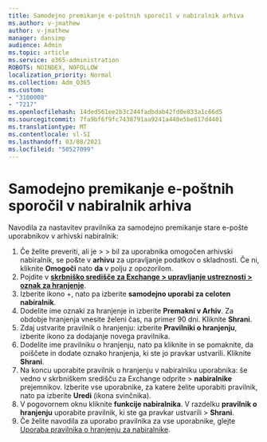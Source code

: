 ```yaml
---
title: Samodejno premikanje e-poštnih sporočil v nabiralnik arhiva
ms.author: v-jmathew
author: v-jmathew
manager: dansimp
audience: Admin
ms.topic: article
ms.service: o365-administration
ROBOTS: NOINDEX, NOFOLLOW
localization_priority: Normal
ms.collection: Adm_O365
ms.custom:
- "3100008"
- "7217"
ms.openlocfilehash: 14ded561ee2b3c244fadbdab42fd0e833a1c66d5
ms.sourcegitcommit: 7fa9bf6f9fc7438791aa9241a440e5be817d4401
ms.translationtype: MT
ms.contentlocale: sl-SI
ms.lasthandoff: 03/08/2021
ms.locfileid: "50527099"
---
```

# <a name="automatically-move-email-messages-to-the-archive-mailbox"></a>Samodejno premikanje e-poštnih sporočil v nabiralnik arhiva

Navodila za nastavitev pravilnika za samodejno premikanje stare e-pošte uporabnikov v arhivski nabiralnik:

1. Če želite [](https://go.microsoft.com/fwlink/p/?linkid=2077143)preveriti, ali je  >    >  bil za uporabnika omogočen arhivski nabiralnik, se po&te v **arhivu** za upravljanje podatkov o skladnosti. Če ni, kliknite **Omogoči** nato **da** v polju z opozorilom.
2. Pojdite v [**skrbniško središče za Exchange > upravljanje ustreznosti > oznak za hranjenje**](https://go.microsoft.com/fwlink/?linkid=2059104).
3. Izberite ikono +, nato pa izberite **samodejno uporabi za celoten nabiralnik**.
4. Dodelite ime oznaki za hranjenje in izberite **Premakni v Arhiv**. Za obdobje hranjenja vnesite želeni čas, na primer 90 dni. Kliknite **Shrani**.
5. Zdaj ustvarite pravilnik o hranjenju: izberite **Pravilniki o hranjenju**, izberite ikono za dodajanje novega pravilnika.
6. Dodelite ime pravilniku o hranjenju, nato pa kliknite in se pomaknite, da poiščete in dodate oznako hranjenja, ki ste jo pravkar ustvarili. Kliknite **Shrani**.
7. Na koncu uporabite pravilnik o hranjenju v nabiralniku uporabnika: še vedno v skrbniškem središču za Exchange odprite   >  **nabiralnike** prejemnikov. Izberite vse uporabnike, za katere želite uporabiti pravilnik, nato pa izberite **Uredi** (ikona svinčnika).
8. V pogovornem oknu kliknite **funkcije nabiralnika**. V razdelku **pravilnik o hranjenju** uporabite pravilnik, ki ste ga pravkar ustvarili > **Shrani**.
9. Če želite navodila za uporabo pravilnika za vse uporabnike, glejte [Uporaba pravilnika o hranjenju za nabiralnike](https://docs.microsoft.com/exchange/security-and-compliance/messaging-records-management/apply-retention-policy).
